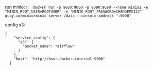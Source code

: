 run minio:
```🦄  docker run -p 9000:9000 -p 9090:9090 --name minio1 -e "MINIO_ROOT_USER=ROOTUSER" -e "MINIO_ROOT_PASSWORD=CHANGEME123" quay.io/minio/minio server /data --console-address ":9090"```

config s3:
```
{
    "service_config": {
      "s3": {
        "bucket_name": "airflow"
      }
    },
    "host": "http://host.docker.internal:9000"
  }
```